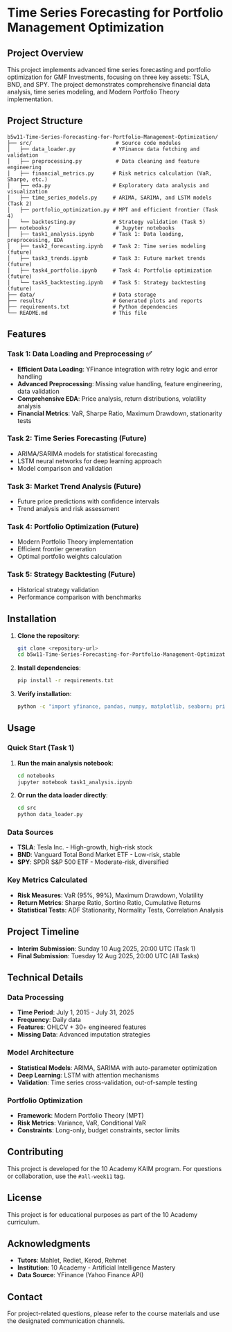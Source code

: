 # Time Series Forecasting for Portfolio Management Optimization

## Project Overview

This project implements advanced time series forecasting and portfolio optimization for GMF Investments, focusing on three key assets: TSLA, BND, and SPY. The project demonstrates comprehensive financial data analysis, time series modeling, and Modern Portfolio Theory implementation.

## Project Structure

```
b5w11-Time-Series-Forecasting-for-Portfolio-Management-Optimization/
├── src/                           # Source code modules
│   ├── data_loader.py            # YFinance data fetching and validation
│   ├── preprocessing.py           # Data cleaning and feature engineering
│   ├── financial_metrics.py      # Risk metrics calculation (VaR, Sharpe, etc.)
│   ├── eda.py                    # Exploratory data analysis and visualization
│   ├── time_series_models.py     # ARIMA, SARIMA, and LSTM models (Task 2)
│   ├── portfolio_optimization.py # MPT and efficient frontier (Task 4)
│   └── backtesting.py            # Strategy validation (Task 5)
├── notebooks/                     # Jupyter notebooks
│   ├── task1_analysis.ipynb      # Task 1: Data loading, preprocessing, EDA
│   ├── task2_forecasting.ipynb   # Task 2: Time series modeling (future)
│   ├── task3_trends.ipynb        # Task 3: Future market trends (future)
│   ├── task4_portfolio.ipynb     # Task 4: Portfolio optimization (future)
│   └── task5_backtesting.ipynb   # Task 5: Strategy backtesting (future)
├── data/                         # Data storage
├── results/                      # Generated plots and reports
├── requirements.txt              # Python dependencies
└── README.md                     # This file
```

## Features

### Task 1: Data Loading and Preprocessing ✅
- **Efficient Data Loading**: YFinance integration with retry logic and error handling
- **Advanced Preprocessing**: Missing value handling, feature engineering, data validation
- **Comprehensive EDA**: Price analysis, return distributions, volatility analysis
- **Financial Metrics**: VaR, Sharpe Ratio, Maximum Drawdown, stationarity tests

### Task 2: Time Series Forecasting (Future)
- ARIMA/SARIMA models for statistical forecasting
- LSTM neural networks for deep learning approach
- Model comparison and validation

### Task 3: Market Trend Analysis (Future)
- Future price predictions with confidence intervals
- Trend analysis and risk assessment

### Task 4: Portfolio Optimization (Future)
- Modern Portfolio Theory implementation
- Efficient frontier generation
- Optimal portfolio weights calculation

### Task 5: Strategy Backtesting (Future)
- Historical strategy validation
- Performance comparison with benchmarks

## Installation

1. **Clone the repository**:
   ```bash
   git clone <repository-url>
   cd b5w11-Time-Series-Forecasting-for-Portfolio-Management-Optimization
   ```

2. **Install dependencies**:
   ```bash
   pip install -r requirements.txt
   ```

3. **Verify installation**:
   ```bash
   python -c "import yfinance, pandas, numpy, matplotlib, seaborn; print('All packages installed successfully!')"
   ```

## Usage

### Quick Start (Task 1)

1. **Run the main analysis notebook**:
   ```bash
   cd notebooks
   jupyter notebook task1_analysis.ipynb
   ```

2. **Or run the data loader directly**:
   ```bash
   cd src
   python data_loader.py
   ```

### Data Sources

- **TSLA**: Tesla Inc. - High-growth, high-risk stock
- **BND**: Vanguard Total Bond Market ETF - Low-risk, stable
- **SPY**: SPDR S&P 500 ETF - Moderate-risk, diversified

### Key Metrics Calculated

- **Risk Measures**: VaR (95%, 99%), Maximum Drawdown, Volatility
- **Return Metrics**: Sharpe Ratio, Sortino Ratio, Cumulative Returns
- **Statistical Tests**: ADF Stationarity, Normality Tests, Correlation Analysis

## Project Timeline

- **Interim Submission**: Sunday 10 Aug 2025, 20:00 UTC (Task 1)
- **Final Submission**: Tuesday 12 Aug 2025, 20:00 UTC (All Tasks)

## Technical Details

### Data Processing
- **Time Period**: July 1, 2015 - July 31, 2025
- **Frequency**: Daily data
- **Features**: OHLCV + 30+ engineered features
- **Missing Data**: Advanced imputation strategies

### Model Architecture
- **Statistical Models**: ARIMA, SARIMA with auto-parameter optimization
- **Deep Learning**: LSTM with attention mechanisms
- **Validation**: Time series cross-validation, out-of-sample testing

### Portfolio Optimization
- **Framework**: Modern Portfolio Theory (MPT)
- **Risk Metrics**: Variance, VaR, Conditional VaR
- **Constraints**: Long-only, budget constraints, sector limits

## Contributing

This project is developed for the 10 Academy KAIM program. For questions or collaboration, use the `#all-week11` tag.

## License

This project is for educational purposes as part of the 10 Academy curriculum.

## Acknowledgments

- **Tutors**: Mahlet, Rediet, Kerod, Rehmet
- **Institution**: 10 Academy - Artificial Intelligence Mastery
- **Data Source**: YFinance (Yahoo Finance API)

## Contact

For project-related questions, please refer to the course materials and use the designated communication channels.


